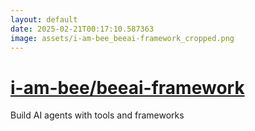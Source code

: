 ```yaml
---
layout: default
date: 2025-02-21T00:17:10.587363
image: assets/i-am-bee_beeai-framework_cropped.png
---
```


# [i-am-bee/beeai-framework](https://github.com/i-am-bee/beeai-framework)

Build AI agents with tools and frameworks
